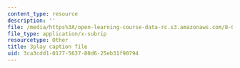 ```yaml
---
content_type: resource
description: ''
file: /media/https%3A/open-learning-course-data-rc.s3.amazonaws.com/8-01sc-classical-mechanics-fall-2016/3ca3cdd10177563780d625eb31f90794_PKOhhK7kPi4.vtt
file_type: application/x-subrip
resourcetype: Other
title: 3play caption file
uid: 3ca3cdd1-0177-5637-80d6-25eb31f90794
---
```


